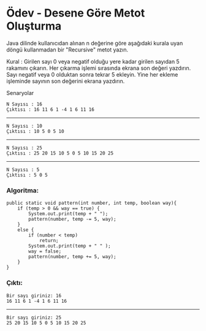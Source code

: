 # Ödev - Desene Göre Metot Oluşturma
Java dilinde kullanıcıdan alınan n değerine göre aşağıdaki kurala uyan döngü kullanmadan bir "Recursive" metot yazın.

Kural : Girilen sayı 0 veya negatif olduğu yere kadar girilen sayıdan 5 rakamını çıkarın. Her çıkarma işlemi sırasında ekrana son değeri yazdırın. Sayı negatif veya 0 olduktan sonra tekrar 5 ekleyin. Yine her ekleme işleminde sayının son değerini ekrana yazdırın.

Senaryolar
    
    N Sayısı : 16
    Çıktısı : 16 11 6 1 -4 1 6 11 16
---

    N Sayısı : 10
    Çıktısı : 10 5 0 5 10
---

    N Sayısı : 25
    Çıktısı : 25 20 15 10 5 0 5 10 15 20 25
---

    N Sayısı : 5
    Çıktısı : 5 0 5

### Algoritma:

    public static void pattern(int number, int temp, boolean way){
        if (temp > 0 && way == true) {
            System.out.print(temp + " ");
            pattern(number, temp -= 5, way);
        }
        else {
            if (number < temp)
                return;
            System.out.print(temp + " " );
            way = false;
            pattern(number, temp += 5, way);
        }
    }

### Çıktı: 

    Bir sayı giriniz: 16
    16 11 6 1 -4 1 6 11 16 
---
    Bir sayı giriniz: 25
    25 20 15 10 5 0 5 10 15 20 25

